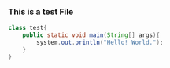 ### This is a test File

```Java
class test{
    public static void main(String[] args){
        system.out.println("Hello! World.");
    }
}
```